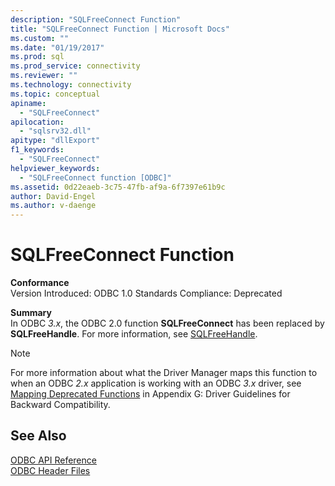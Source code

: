 ```yaml
---
description: "SQLFreeConnect Function"
title: "SQLFreeConnect Function | Microsoft Docs"
ms.custom: ""
ms.date: "01/19/2017"
ms.prod: sql
ms.prod_service: connectivity
ms.reviewer: ""
ms.technology: connectivity
ms.topic: conceptual
apiname: 
  - "SQLFreeConnect"
apilocation: 
  - "sqlsrv32.dll"
apitype: "dllExport"
f1_keywords: 
  - "SQLFreeConnect"
helpviewer_keywords: 
  - "SQLFreeConnect function [ODBC]"
ms.assetid: 0d22eaeb-3c75-47fb-af9a-6f7397e61b9c
author: David-Engel
ms.author: v-daenge
---
```

# SQLFreeConnect Function
**Conformance**  
 Version Introduced: ODBC 1.0 Standards Compliance: Deprecated  
  
 **Summary**  
 In ODBC *3.x*, the ODBC 2.0 function **SQLFreeConnect** has been replaced by **SQLFreeHandle**. For more information, see [SQLFreeHandle](../../../odbc/reference/syntax/sqlfreehandle-function.md).  
  
> [!NOTE]
>  For more information about what the Driver Manager maps this function to when an ODBC *2.x* application is working with an ODBC *3.x* driver, see [Mapping Deprecated Functions](../../../odbc/reference/appendixes/mapping-deprecated-functions.md) in Appendix G: Driver Guidelines for Backward Compatibility.  
  
## See Also  
 [ODBC API Reference](../../../odbc/reference/syntax/odbc-api-reference.md)   
 [ODBC Header Files](../../../odbc/reference/install/odbc-header-files.md)
